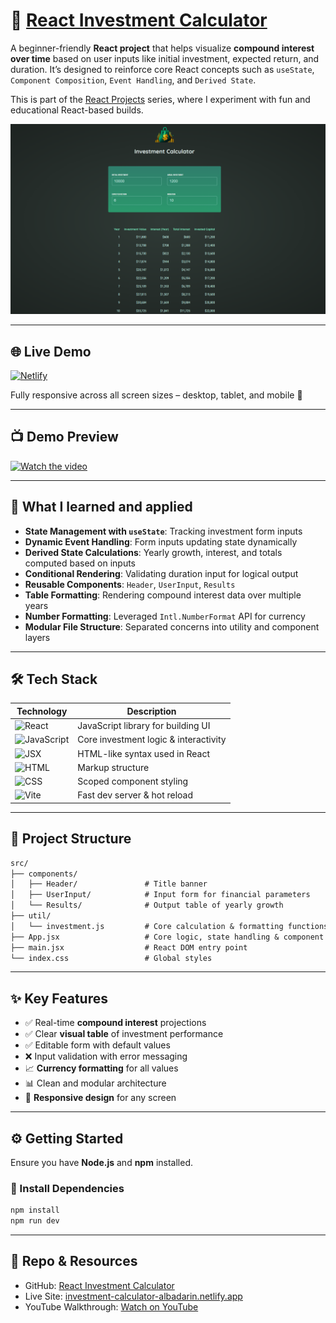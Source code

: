 # 🎯 [React Investment Calculator](https://investment-calculator-albadarin.netlify.app/)

A beginner-friendly **React project** that helps visualize **compound interest over time** based on user inputs like initial investment, expected return, and duration. It’s designed to reinforce core React concepts such as `useState`, `Component Composition`, `Event Handling`, and `Derived State`.

This is part of the [React Projects](https://github.com/al-badarin/React-Projects) series, where I experiment with fun and educational React-based builds.

![Investment Calculator Preview](./preview.png)

---

## 🌐 Live Demo

[![Netlify](https://img.shields.io/badge/Live%20Site-Click%20Here-brightgreen?style=for-the-badge\&logo=netlify)](https://investment-calculator-albadarin.netlify.app/)

Fully responsive across all screen sizes – desktop, tablet, and mobile 📱

---

## 📺 Demo Preview

[![Watch the video](https://img.shields.io/badge/▶%ef%b8%8f-Click%20to%20Watch%20Demo-purple?style=for-the-badge\&logo=youtube)](https://youtu.be/8QSrQqaPd3s)

---

## 🧠 What I learned and applied

* **State Management with `useState`**: Tracking investment form inputs
* **Dynamic Event Handling**: Form inputs updating state dynamically
* **Derived State Calculations**: Yearly growth, interest, and totals computed based on inputs
* **Conditional Rendering**: Validating duration input for logical output
* **Reusable Components**: `Header`, `UserInput`, `Results`
* **Table Formatting**: Rendering compound interest data over multiple years
* **Number Formatting**: Leveraged `Intl.NumberFormat` API for currency
* **Modular File Structure**: Separated concerns into utility and component layers

---

## 🛠️ Tech Stack

| Technology                                                                        | Description                           |
| --------------------------------------------------------------------------------- | ------------------------------------- |
| ![React](https://img.shields.io/badge/React-2025-blue?logo=react)                 | JavaScript library for building UI    |
| ![JavaScript](https://img.shields.io/badge/JavaScript-ES6-yellow?logo=javascript) | Core investment logic & interactivity |
| ![JSX](https://img.shields.io/badge/JSX-HTML--in--JS-blueviolet?logo=html5)       | HTML-like syntax used in React        |
| ![HTML](https://img.shields.io/badge/HTML-Markup-orange?logo=html5)               | Markup structure                      |
| ![CSS](https://img.shields.io/badge/CSS-Custom-blue?logo=css3)                    | Scoped component styling              |
| ![Vite](https://img.shields.io/badge/Vite-Bundler-646cff?logo=vite)               | Fast dev server & hot reload          |

---

## 📁 Project Structure

```txt
src/
├── components/
│   ├── Header/               # Title banner
│   ├── UserInput/            # Input form for financial parameters
│   └── Results/              # Output table of yearly growth
├── util/
│   └── investment.js         # Core calculation & formatting functions
├── App.jsx                   # Core logic, state handling & component composition
├── main.jsx                  # React DOM entry point
└── index.css                 # Global styles
```

---

## ✨ Key Features

* ✅ Real-time **compound interest** projections
* ✅ Clear **visual table** of investment performance
* ✅ Editable form with default values
* ❌ Input validation with error messaging
* 📈 **Currency formatting** for all values
* 📊 Clean and modular architecture
* 📱 **Responsive design** for any screen

---

## ⚙️ Getting Started

Ensure you have **Node.js** and **npm** installed.

### 🔪 Install Dependencies

```bash
npm install
npm run dev
```

---

## 📄 Repo & Resources

* GitHub: [React Investment Calculator](https://github.com/al-badarin/React-Projects/tree/main/03-Investment-Calculator)
* Live Site: [investment-calculator-albadarin.netlify.app](https://investment-calculator-albadarin.netlify.app/)
* YouTube Walkthrough: [Watch on YouTube](https://youtu.be/8QSrQqaPd3s)
